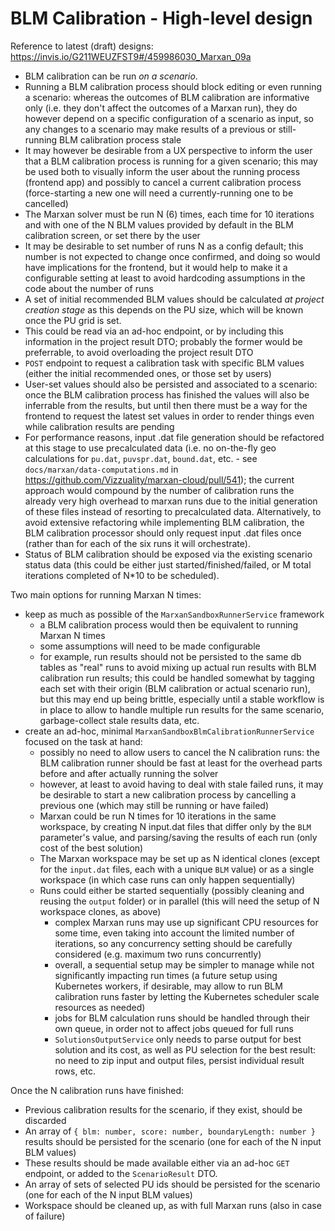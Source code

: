 # BLM Calibration - High-level design

Reference to latest (draft) designs:
https://invis.io/G211WEUZFST9#/459986030_Marxan_09a

* BLM calibration can be run *on a scenario*.
* Running a BLM calibration process should block editing or even running a
  scenario: whereas the outcomes of BLM calibration are informative only (i.e.
  they don't affect the outcomes of a Marxan run), they do however depend on a
  specific configuration of a scenario as input, so any changes to a scenario
  may make results of a previous or still-running BLM calibration process stale
* It may however be desirable from a UX perspective to inform the user that a
  BLM calibration process is running for a given scenario; this may be used both
  to visually inform the user about the running process (frontend app) and
  possibly to cancel a current calibration process (force-starting a new one
  will need a currently-running one to be cancelled)
* The Marxan solver must be run N (6) times, each time for 10 iterations and
  with one of the N BLM values provided by default in the BLM calibration
  screen, or set there by the user
* It may be desirable to set number of runs N as a config default; this number
  is not expected to change once confirmed, and doing so would have implications
  for the frontend, but it would help to make it a configurable setting at least
  to avoid hardcoding assumptions in the code about the number of runs
* A set of initial recommended BLM values should be calculated *at project
  creation stage* as this depends on the PU size, which will be known once the
  PU grid is set.
* This could be read via an ad-hoc endpoint, or by including this information in
  the project result DTO; probably the former would be preferrable, to avoid
  overloading the project result DTO
* `POST` endpoint to request a calibration task with specific BLM values (either
  the initial recommended ones, or those set by users)
* User-set values should also be persisted and associated to a scenario: once
  the BLM calibration process has finished the values will also be inferrable
  from the results, but until then there must be a way for the frontend to
  request the latest set values in order to render things even while calibration
  results are pending
* For performance reasons, input .dat file generation should be refactored at
  this stage to use precalculated data (i.e. no on-the-fly geo calculations for
  `pu.dat`, `puvspr.dat`, `bound.dat`, etc. - see
  `docs/marxan/data-computations.md` in
  https://github.com/Vizzuality/marxan-cloud/pull/541); the current approach
  would compound by the number of calibration runs the already very high
  overhead to marxan runs due to the initial generation of these files instead
  of resorting to precalculated data. Alternatively, to avoid extensive
  refactoring while implementing BLM calibration, the BLM calibration processor
  should only request input .dat files once (rather than for each of the six
  runs it will orchestrate).
* Status of BLM calibration should be exposed via the existing scenario status
  data (this could be either just started/finished/failed, or M total iterations
  completed of N*10 to be scheduled).

Two main options for running Marxan N times:

* keep as much as possible of the `MarxanSandboxRunnerService` framework
  * a BLM calibration process would then be equivalent to running Marxan N times
  * some assumptions will need to be made configurable
  * for example, run results should not be persisted to the same db tables as
    "real" runs to avoid mixing up actual run results with BLM calibration run
    results; this could be handled somewhat by tagging each set with their
    origin (BLM calibration or actual scenario run), but this may end up being
    brittle, especially until a stable workflow is in place to allow to handle
    multiple run results for the same scenario, garbage-collect stale results
    data, etc.
* create an ad-hoc, minimal `MarxanSandboxBlmCalibrationRunnerService` focused
  on the task at hand:
  * possibly no need to allow users to cancel the N calibration runs: the BLM
    calibration runner should be fast at least for the overhead parts before and
    after actually running the solver
  * however, at least to avoid having to deal with stale failed runs, it may be
    desirable to start a new calibration process by cancelling a previous one
    (which may still be running or have failed)
  * Marxan could be run N times for 10 iterations in the same workspace, by
    creating N input.dat files that differ only by the `BLM` parameter's value,
    and parsing/saving the results of each run (only cost of the best solution)
  * The Marxan workspace may be set up as N identical clones (except for the
    `input.dat` files, each with a unique `BLM` value) or as a single workspace
    (in which case runs can only happen sequentially)
  * Runs could either be started sequentially (possibly cleaning and reusing the
    `output` folder) or in parallel (this will need the setup of N workspace
    clones, as above)
    * complex Marxan runs may use up significant CPU resources for some time,
      even taking into account the limited number of iterations, so any
      concurrency setting should be carefully considered (e.g. maximum two runs
      concurrently)
    * overall, a sequential setup may be simpler to manage while not
      significantly impacting run times (a future setup using Kubernetes
      workers, if desirable, may allow to run BLM calibration runs faster by
      letting the Kubernetes scheduler scale resources as needed)
    * jobs for BLM calculation runs should be handled through their own queue,
      in order not to affect jobs queued for full runs
    * `SolutionsOutputService` only needs to parse output for best solution and
      its cost, as well as PU selection for the best result: no need to zip
      input and output files, persist individual result rows, etc.

Once the N calibration runs have finished:

* Previous calibration results for the scenario, if they exist, should be
  discarded
* An array of `{ blm: number, score: number, boundaryLength: number }` results
  should be persisted for the scenario (one for each of the N input BLM values)
* These results should be made available either via an ad-hoc `GET` endpoint,
  or added to the `ScenarioResult` DTO.
* An array of sets of selected PU ids should be persisted for the scenario (one
  for each of the N input BLM values)
* Workspace should be cleaned up, as with full Marxan runs (also in case of
  failure)

